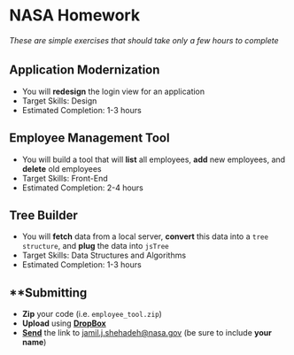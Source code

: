 # NASA Homework

###### These are simple exercises that should take only a few hours to complete



## Application Modernization
- You will **redesign** the login view for an application 
- Target Skills: Design
- Estimated Completion: 1-3 hours 


## Employee Management Tool
- You will build a tool that will **list** all employees, **add** new employees, and **delete** old employees
- Target Skills: Front-End
- Estimated Completion: 2-4 hours 

## Tree Builder
- You will **fetch** data from a local server, **convert** this data into a `tree structure`, and **plug** the data into `jsTree`
- Target Skills: Data Structures and Algorithms 
- Estimated Completion: 1-3 hours 



## \*\*Submitting
- **Zip** your code (i.e. `employee_tool.zip`)
- **Upload** using [**DropBox**](https://www.dropbox.com/en/help/243)
- [**Send**](https://www.dropbox.com/help/167) the link to jamil.j.shehadeh@nasa.gov (be sure to include **your name**)
